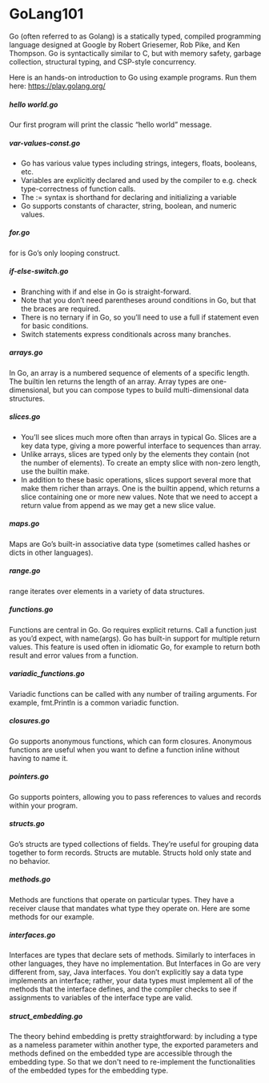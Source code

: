 # GoLang101


Go (often referred to as Golang) is a statically typed, compiled programming language designed at Google by Robert Griesemer, Rob Pike, and Ken Thompson. Go is syntactically similar to C, but with memory safety, garbage collection, structural typing, and CSP-style concurrency.

Here is an hands-on introduction to Go using example programs.
Run them here: https://play.golang.org/

##### hello world.go

Our first program will print the classic “hello world” message.

##### var-values-const.go

  - Go has various value types including strings, integers, floats, booleans, etc. 
  - Variables are explicitly declared and used by the compiler to e.g. check type-correctness of function calls.
  - The := syntax is shorthand for declaring and initializing a variable
  - Go supports constants of character, string, boolean, and numeric values.
##### for.go

for is Go’s only looping construct.

#####  if-else-switch.go

  - Branching with if and else in Go is straight-forward.
  - Note that you don’t need parentheses around conditions in Go, but that the braces are required.
  - There is no ternary if in Go, so you’ll need to use a full if statement even for basic conditions.
  - Switch statements express conditionals across many branches.

##### arrays.go

In Go, an array is a numbered sequence of elements of a specific length. The builtin len returns the length of an array.
Array types are one-dimensional, but you can compose types to build multi-dimensional data structures.

##### slices.go

  - You’ll see slices much more often than arrays in typical Go. Slices are a key data type, giving a more powerful interface to sequences than array.
  - Unlike arrays, slices are typed only by the elements they contain (not the number of elements). To create an empty slice with non-zero length, use the builtin make.
  - In addition to these basic operations, slices support several more that make them richer than arrays. One is the builtin append, which returns a slice containing one or more new values. Note that we need to accept a return value from append as we may get a new slice value.

##### maps.go

Maps are Go’s built-in associative data type (sometimes called hashes or dicts in other languages).

##### range.go

range iterates over elements in a variety of data structures.

##### functions.go

Functions are central in Go. Go requires explicit returns. Call a function just as you’d expect, with name(args).
Go has built-in support for multiple return values. This feature is used often in idiomatic Go, for example to return both result and error values from a function.

##### variadic_functions.go

Variadic functions can be called with any number of trailing arguments. For example, fmt.Println is a common variadic function.

##### closures.go

Go supports anonymous functions, which can form closures. Anonymous functions are useful when you want to define a function inline without having to name it.

##### pointers.go

Go supports pointers, allowing you to pass references to values and records within your program.

##### structs.go

Go’s structs are typed collections of fields. They’re useful for grouping data together to form records. Structs are mutable. Structs hold only state and no behavior.

##### methods.go

Methods are functions that operate on particular types. They have a receiver clause that mandates what type they operate on. Here are some methods for our example.

##### interfaces.go

Interfaces are types that declare sets of methods. Similarly to interfaces in other languages, they have no implementation. 
But Interfaces in Go are very different from, say, Java interfaces. You don’t explicitly say a data type implements an interface; rather, your data types must implement all of the methods that the interface defines, and the compiler checks to see if assignments to variables of the interface type are valid.

##### struct_embedding.go

The theory behind embedding is pretty straightforward: by including a type as a nameless parameter within another type, the exported parameters and methods defined on the embedded type are accessible through the embedding type. 
So that we don't need to re-implement the functionalities of the embedded types for the embedding type.
